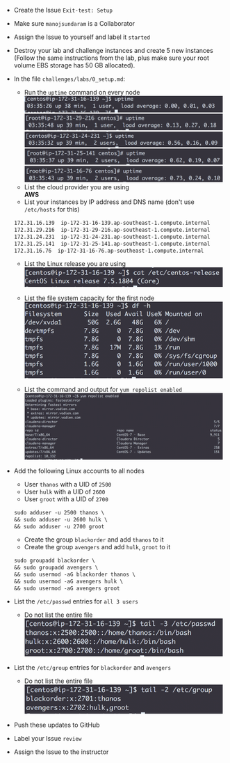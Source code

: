 * Create the Issue `Exit-test: Setup`
* Make sure `manojsundaram` is a Collaborator
* Assign the Issue to yourself and label it `started`
* Destroy your lab and challenge instances and create 5 new instances (Follow the same instructions from the lab, plus make sure your root volume EBS storage has 50 GB allocated).
* In the file `challenges/labs/0_setup.md`:
  * Run the `uptime` command on every node
  ![Uptime Node 1](ut1.png)
  ![Uptime Node 2](ut2.png)
  ![Uptime Node 3](ut3.png)
  ![Uptime Node 4](ut4.png)
  ![Uptime Node 5](ut5.png)
  * List the cloud provider you are using         
  **AWS**
  * List your instances by IP address and DNS name (don't use `/etc/hosts` for this)
  ```
  172.31.16.139  ip-172-31-16-139.ap-southeast-1.compute.internal
  172.31.29.216  ip-172-31-29-216.ap-southeast-1.compute.internal
  172.31.24.231  ip-172-31-24-231.ap-southeast-1.compute.internal
  172.31.25.141  ip-172-31-25-141.ap-southeast-1.compute.internal
  172.31.16.76  ip-172-31-16-76.ap-southeast-1.compute.internal
  ```
  * List the Linux release you are using
  ![Linux OS Version](osVersion.png)

  * List the file system capacity for the first node
  ![Files System Capacity](1fs.png)

  * List the command and output for `yum repolist enabled`
  ![yum repolist enabled](yumRepoEnabled.png)

* Add the following Linux accounts to all nodes
  * User `thanos` with a UID of `2500`
  * User `hulk` with a UID of `2600`
  * User `groot` with a UID of `2700`
  ```
  sudo adduser -u 2500 thanos \
  && sudo adduser -u 2600 hulk \
  && sudo adduser -u 2700 groot
  ```
  * Create the group `blackorder` and add `thanos` to it
  * Create the group `avengers` and add `hulk`, `groot` to it
  ```
  sudo groupadd blackorder \
  && sudo groupadd avengers \
  && sudo usermod -aG blackorder thanos \
  && sudo usermod -aG avengers hulk \
  && sudo usermod -aG avengers groot
  ```
* List the `/etc/passwd` entries for `all 3 users`
  * Do not list the entire file
  ![Three Users](3u.png)
* List the `/etc/group` entries for `blackorder` and `avengers`
  * Do not list the entire file
  ![Two Groups](2g.png)
* Push these updates to GitHub
* Label your Issue `review`
* Assign the Issue to the instructor
